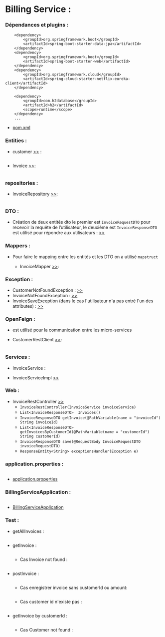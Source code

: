 # Billing Service  :

### Dépendances et plugins :

        <dependency>
			<groupId>org.springframework.boot</groupId>
			<artifactId>spring-boot-starter-data-jpa</artifactId>
		</dependency>
		<dependency>
			<groupId>org.springframework.boot</groupId>
			<artifactId>spring-boot-starter-web</artifactId>
		</dependency>
		<dependency>
			<groupId>org.springframework.cloud</groupId>
			<artifactId>spring-cloud-starter-netflix-eureka-client</artifactId>
		</dependency>

		<dependency>
			<groupId>com.h2database</groupId>
			<artifactId>h2</artifactId>
			<scope>runtime</scope>
		</dependency>
        ...

-   [pom.xml](./pom.xml)


### Entities :
- customer [>>](./src/main/java/com/example/billingservice/entities/Customer.java) :

    <img src="images/img.png" alt="">

- Invoice  [>>](./src/main/java/com/example/billingservice/entities/Invoice.java):
  
    <img src="images/img_1.png" alt="">


###  repositories :

- InvoiceRepository [>>](./src/main/java/com/example/billingservice/repositories/InvoiceRepository.java):

    <img src="images/img_2.png" alt="">

### DTO :

- Création de deux entités dto le premier est `InvoiceRequestDTO` pour recevoir la requête de l’utilisateur, le deuxième est `InvoiceResponseDTO` est utilisé pour répondre aux utilisateurs : [>>](./src/main/java/com/example/billingservice/dto)
    <img src="images/img_3.png" alt="">


### Mappers :
- Pour faire le mapping entre les entités et les DTO on a utilisé `mapstruct`
    - InvoiceMapper [>>](./src/main/java/com/example/billingservice/mappers/InvoiceMapper.java):

   <img src="images/img_4.png" alt="">


### Exception :
- CustomerNotFoundException : [>>](./src/main/java/com/example/billingservice/exceptions/CustomerNotFoundException.java)
- InvoiceNotFoundException : [>>](./src/main/java/com/example/billingservice/exceptions/InvoiceNotFoundException.java)
- InvoiceSaveException (dans le cas l'utilisateur n'a pas entré l'un des attributes) : [>>](./src/main/java/com/example/billingservice/exceptions/InvoiceSaveException.java)

### OpenFeign :
- est utilisé pour la communication entre les micro-services 
- CustomerRestClient [>>](./src/main/java/com/example/billingservice/openfeign/CustomerRestClient.java):

   <img src="images/img_5.png" alt="">


### Services :
- InvoiceService :
  <img src="images/img_6.png" alt="">

- InvoiceServiceImpl  [>>](./src/main/java/com/example/billingservice/services/InvoiceServiceImpl.java)

### Web :
- InvoiceRestController [>>](./src/main/java/com/example/billingservice/web/InvoiceRestController.java)
    - `InvoiceRestController(InvoiceService invoiceService)`
    - `List<InvoiceResponseDTO>  Invoices()`
    - `InvoiceResponseDTO getInvoice(@PathVariable(name = "invoiceId") String invoiceId)`
    - `List<InvoiceResponseDTO> getInvoicesByCustomerId(@PathVariable(name = "customerId") String customerId)`
    - `InvoiceResponseDTO save(@RequestBody InvoiceRequestDTO invoiceRequestDTO)`
    - `ResponseEntity<String> exceptionsHandler(Exception e)`

### application.properties :

  <img src="images/img_7.png" alt="">

- [application.properties](./src/main/resources/application.properties)


### BillingServiceApplication :

  <img src="images/img_8.png" alt="">

- [BillingServiceApplication](./src/main/java/com/example/billingservice/BillingServiceApplication.java)


### Test :

- getAllInvoices :

  <img src="images/img_9.png" alt="">

- getInvoice :

  <img src="images/img_10.png" alt="">

    - Cas Invoice not found :

      <img src="images/img_11.png" alt="">

- postInvoice :

  <img src="images/img_12.png" alt="">

  - Cas enregistrer invoice sans customerId ou amount:

    <img src="images/img_13.png" alt="">
    
  - Cas customer id n'existe pas :

    <img src="images/img_14.png" alt="">
  
- getInvoice by customerId :

  <img src="images/img_15.png" alt="">

    - Cas Customer not found :

      <img src="images/img_16.png" alt="">


